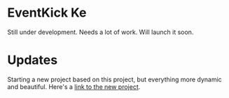 # EventKick Ke
Still under development. Needs a lot of work.
Will launch it soon.

# Updates
Starting a new project based on this project, but everything more dynamic and beautiful.
Here's a [link to the new project](https://github.com/gachezra/EventKick).
